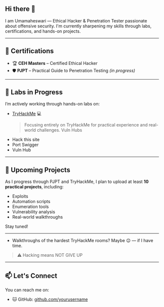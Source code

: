 ## Hi there 👋
I am Umamaheswari — Ethical Hacker & Penetration Tester
 passionate about offensive security. I'm currently sharpening my skills through labs, certifications, and hands-on projects.

---

## 🧠 Certifications
- 🏆 **CEH Masters** – Certified Ethical Hacker
- 🛡️ **PJPT** – Practical Guide to Penetration Testing *(in progress)*  
  
---

## 🔬 Labs in Progress
I’m actively working through hands-on labs on:

- [TryHackMe](https://tryhackme.com) 💻  
  > Focusing entirely on TryHackMe for practical experience and real-world challenges.
  Vuln Hubs
- Hack this site
- Port Swigger
- Vuln Hub
  
---

## 📁 Upcoming Projects
As I progress through PJPT and TryHackMe, I plan to upload at least **10 practical projects**, including:
- Exploits
- Automation scripts
- Enumeration tools
- Vulnerability analysis
- Real-world walkthroughs

Stay tuned!

---


- Walkthroughs of the hardest TryHackMe rooms? Maybe 😉 — if I have time.

> ⚠️ Hacking means NOT GIVE UP

---

## 📫 Let's Connect
You can reach me on:
- 🐱 GitHub: [github.com/yourusername](https://github.com/yourusername)



